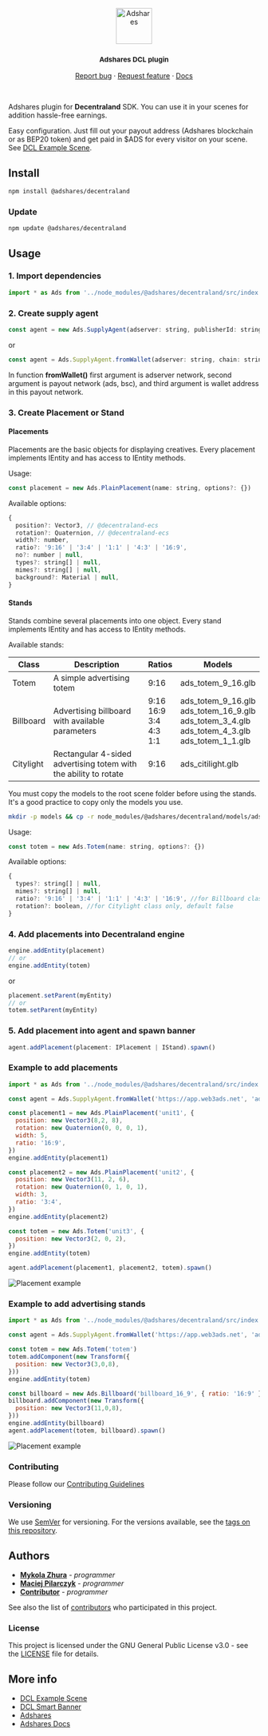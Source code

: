 <p align="center">
  <a href="https://adshares.net/">
    <img src="https://adshares.net/logos/ads.svg" alt="Adshares" width=72 height=72>
  </a>
  <h3 align="center"><small>Adshares DCL plugin</small></h3>
  <p align="center">
    <a href="https://github.com/adshares/decentraland/issues/new?template=bug_report.md&labels=Bug">Report bug</a>
    ·
    <a href="https://github.com/adshares/decentraland/issues/new?template=feature_request.md&labels=New%20Feature">Request feature</a>
    ·
    <a href="https://docs.adshares.net/adserver/">Docs</a>
  </p>
</p>

<br>

Adshares plugin for **Decentraland** SDK. You can use it in your scenes for addition hassle-free earnings.

Easy configuration. Just fill out your payout address (Adshares blockchain or as BEP20 token) and get paid in $ADS for every visitor on your scene. See [DCL Example Scene](https://github.com/adshares/dcl-scene).

## Install

```bash
npm install @adshares/decentraland
```

### Update

```bash
npm update @adshares/decentraland
```

## Usage

### 1. Import dependencies

```js
import * as Ads from '../node_modules/@adshares/decentraland/src/index'
```

### 2. Create supply agent

```js
const agent = new Ads.SupplyAgent(adserver: string, publisherId: string)
```

or

```js
const agent = Ads.SupplyAgent.fromWallet(adserver: string, chain: string, wallet: string)
```

In function **fromWallet()** first argument is adserver network, second argument is payout network (ads, bsc), and third argument is wallet address in this payout network.

### 3. Create Placement or Stand

#### Placements

Placements are the basic objects for displaying creatives.
Every placement implements IEntity and has access to IEntity methods.

Usage:

```js
const placement = new Ads.PlainPlacement(name: string, options?: {})
```

Available options:

```js
{
  position?: Vector3, // @decentraland-ecs
  rotation?: Quaternion, // @decentraland-ecs
  width?: number,
  ratio?: '9:16' | '3:4' | '1:1' | '4:3' | '16:9',
  no?: number | null,
  types?: string[] | null,
  mimes?: string[] | null,
  background?: Material | null,
}
```

#### Stands

Stands combine several placements into one object.
Every stand implements IEntity and has access to IEntity methods.

Available stands:

| Class     | Description                                                      | Ratios                                    | Models                                                                                                          |
|-----------|------------------------------------------------------------------|-------------------------------------------|-----------------------------------------------------------------------------------------------------------------|
| Totem     | A simple advertising totem                                       | 9:16                                      | ads_totem_9_16.glb                                                                                              |
| Billboard | Advertising billboard with available parameters                  | 9:16<br/> 16:9<br/> 3:4<br/> 4:3<br/> 1:1 | ads_totem_9_16.glb<br/> ads_totem_16_9.glb<br/> ads_totem_3_4.glb<br/> ads_totem_4_3.glb<br/> ads_totem_1_1.glb | 
| Citylight | Rectangular 4-sided advertising totem with the ability to rotate | 9:16                                      | ads_citilight.glb                                                                                               |

You must copy the models to the root scene folder before using the stands. It's a good practice to copy only the models you use.

```bash
mkdir -p models && cp -r node_modules/@adshares/decentraland/models/ads_totem_9_16.glb models/
```

Usage:

```js
const totem = new Ads.Totem(name: string, options?: {})
```

Available options:

```js
{
  types?: string[] | null,
  mimes?: string[] | null,
  ratio?: '9:16' | '3:4' | '1:1' | '4:3' | '16:9', //for Billboard class only, default 1:1
  rotation?: boolean, //for Citylight class only, default false
}
```


### 4. Add placements into Decentraland engine

```js
engine.addEntity(placement)
// or
engine.addEntity(totem)
```
or 

```js
placement.setParent(myEntity)
// or
totem.setParent(myEntity)
```

### 5. Add placement into agent and spawn banner

```js
agent.addPlacement(placement: IPlacement | IStand).spawn()
```

### Example to add placements

```js
import * as Ads from '../node_modules/@adshares/decentraland/src/index'

const agent = Ads.SupplyAgent.fromWallet('https://app.web3ads.net', 'ads', '0001-00000000-9B6F')

const placement1 = new Ads.PlainPlacement('unit1', {
  position: new Vector3(8,2, 8),
  rotation: new Quaternion(0, 0, 0, 1),
  width: 5,
  ratio: '16:9',
})
engine.addEntity(placement1)

const placement2 = new Ads.PlainPlacement('unit2', {
  position: new Vector3(11, 2, 6),
  rotation: new Quaternion(0, 1, 0, 1),
  width: 3,
  ratio: '3:4',
})
engine.addEntity(placement2)

const totem = new Ads.Totem('unit3', {
  position: new Vector3(2, 0, 2),
})
engine.addEntity(totem)

agent.addPlacement(placement1, placement2, totem).spawn()
```

![Placement example](/assets/placement_example.png "Decentraland scene")


### Example to add advertising stands

```js
import * as Ads from '../node_modules/@adshares/decentraland/src/index'

const agent = Ads.SupplyAgent.fromWallet('https://app.web3ads.net', 'ads', '0001-00000000-9B6F')

const totem = new Ads.Totem('totem')
totem.addComponent(new Transform({
  position: new Vector3(3,0,8),
}))
engine.addEntity(totem)

const billboard = new Ads.Billboard('billboard_16_9', { ratio: '16:9' })
billboard.addComponent(new Transform({
  position: new Vector3(11,0,8),
}))
engine.addEntity(billboard)
agent.addPlacement(totem, billboard).spawn()
```

![Placement example](/assets/stands_example.png "Decentraland scene") 

### Contributing

Please follow our [Contributing Guidelines](docs/CONTRIBUTING.md)

### Versioning

We use [SemVer](http://semver.org/) for versioning. For the versions available, see the [tags on this repository](https://github.com/adshares/decentraland/tags).

## Authors

- **[Mykola Zhura](https://github.com/Niko-Yea)** - _programmer_
- **[Maciej Pilarczyk](https://github.com/m-pilarczyk)** - _programmer_
- **[Contributor](https://github.com/smartsir796)** - _programmer_

See also the list of [contributors](https://github.com/adshares/decentraland/contributors) who participated in this project.

### License

This project is licensed under the GNU General Public License v3.0 - see the [LICENSE](LICENSE) file for details.

## More info

- [DCL Example Scene](https://github.com/adshares/dcl-scene)
- [DCL Smart Banner](https://github.com/adshares/dcl-smart-banner)
- [Adshares](https://adshares.net)
- [Adshares Docs](https://docs.adshares.net)

